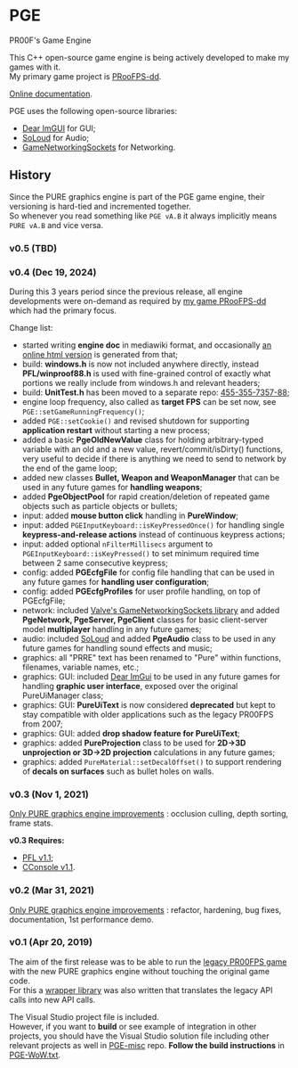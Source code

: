 # PGE
PR00F's Game Engine

This C++ open-source game engine is being actively developed to make my games with it.  
My primary game project is [PRooFPS-dd](https://github.com/proof88/PRooFPS-dd).

[Online documentation](https://proof88.github.io/).

PGE uses the following open-source libraries:
 - [Dear ImGUI](https://github.com/ocornut/imgui) for GUI;
 - [SoLoud](https://github.com/jarikomppa/soloud) for Audio;
 - [GameNetworkingSockets](https://github.com/ValveSoftware/GameNetworkingSockets) for Networking.

## History

Since the PURE graphics engine is part of the PGE game engine, their versioning is hard-tied and incremented together.  
So whenever you read something like `PGE vA.B` it always implicitly means `PURE vA.B` and vice versa.

### v0.5 (TBD)

### v0.4 (Dec 19, 2024)

During this 3 years period since the previous release, all engine developments were on-demand as required by [my game PRooFPS-dd](https://github.com/proof88/PRooFPS-dd) which had the primary focus.

Change list:
 - started writing **engine doc** in mediawiki format, and occasionally [an online html version](https://proof88.github.io/pge-doc/index.html) is generated from that;
 - build: **windows.h** is now not included anywhere directly, instead **PFL/winproof88.h** is used with fine-grained control of exactly what portions we really include from windows.h and relevant headers;
 - build: **UnitTest.h** has been moved to a separate repo: [455-355-7357-88](https://github.com/proof88/455-355-7357-88);
 - engine loop frequency, also called as **target FPS** can be set now, see `PGE::setGameRunningFrequency()`;
 - added `PGE::setCookie()` and revised shutdown for supporting **application restart** without starting a new process;
 - added a basic **PgeOldNewValue** class for holding arbitrary-typed variable with an old and a new value, revert/commit/isDirty() functions, very useful to decide if there is anything we need to send to network by the end of the game loop;
 - added new classes **Bullet, Weapon and WeaponManager** that can be used in any future games for **handling weapons**;
 - added **PgeObjectPool** for rapid creation/deletion of repeated game objects such as particle objects or bullets;
 - input: added **mouse button click** handling in **PureWindow**;
 - input: added `PGEInputKeyboard::isKeyPressedOnce()` for handling single **keypress-and-release actions** instead of continuous keypress actions;
 - input: added optional `nFilterMillisecs` argument to `PGEInputKeyboard::isKeyPressed()` to set minimum required time between 2 same consecutive keypress;
 - config: added **PGEcfgFile** for config file handling that can be used in any future games for **handling user configuration**;
 - config: added **PGEcfgProfiles** for user profile handling, on top of PGEcfgFile;
 - network: included [Valve's GameNetworkingSockets library](https://github.com/ValveSoftware/GameNetworkingSockets) and added **PgeNetwork, PgeServer, PgeClient** classes for basic client-server model **multiplayer** handling in any future games;
 - audio: included [SoLoud](https://github.com/jarikomppa/soloud) and added **PgeAudio** class to be used in any future games for handling sound effects and music;
 - graphics: all "PRRE" text has been renamed to "Pure" within functions, filenames, variable names, etc.;
 - graphics: GUI: included [Dear ImGui](https://github.com/ocornut/imgui) to be used in any future games for handling **graphic user interface**, exposed over the original PureUiManager class;
 - graphics: GUI: **PureUiText** is now considered **deprecated** but kept to stay compatible with older applications such as the legacy PR00FPS from 2007;
 - graphics: GUI: added **drop shadow feature for PureUiText**;
 - graphics: added **PureProjection** class to be used for **2D->3D unprojection or 3D->2D projection** calculations in any future games;
 - graphics: added `PureMaterial::setDecalOffset()` to support rendering of **decals on surfaces** such as bullet holes on walls.

### v0.3 (Nov 1, 2021)

[Only PURE graphics engine improvements](https://proof88.github.io/pure-doc/version_history.html) : occlusion culling, depth sorting, frame stats.

**v0.3 Requires:**
 - [PFL v1.1](https://github.com/proof88/PFL);
 - [CConsole v1.1](https://github.com/proof88/Console).

### v0.2 (Mar 31, 2021)

[Only PURE graphics engine improvements](https://proof88.github.io/pure-doc/version_history.html) : refactor, hardening, bug fixes, documentation, 1st performance demo.

### v0.1 (Apr 20, 2019)

The aim of the first release was to be able to run the [legacy PR00FPS game](https://github.com/proof88/PR00FPS) with the new PURE graphics engine without touching the original game code.  
For this a [wrapper library](https://github.com/proof88/gfxcore2) was also written that translates the legacy API calls into new API calls.

The Visual Studio project file is included.<br/>
However, if you want to **build** or see example of integration in other projects, you should have the Visual Studio solution file including other relevant projects as well in [PGE-misc](https://github.com/proof88/PGE-misc) repo. **Follow the build instructions** in [PGE-WoW.txt](https://github.com/proof88/PGE-misc/blob/master/src/PGE-WoW.txt).
